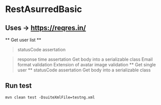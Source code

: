 # RestAsurredBasic

## Uses -> https://reqres.in/

** Get user list **
> statusCode assertation

> response time assertation
> Get body into a serializable class
> Email format validation
> Extension of avatar image validation
** Get single user **
> statusCode assertation
> Get body into a serializable class

## Run test

```
mvn clean test -DsuiteXmlFile=testng.xml
```
